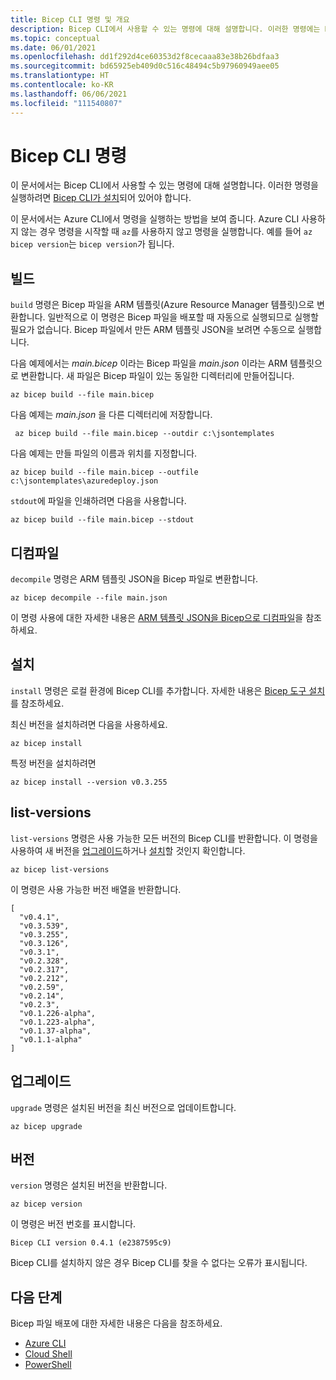 ```yaml
---
title: Bicep CLI 명령 및 개요
description: Bicep CLI에서 사용할 수 있는 명령에 대해 설명합니다. 이러한 명령에는 Bicep에서 Azure Resource Manager 템플릿을 빌드하는 명령이 포함됩니다.
ms.topic: conceptual
ms.date: 06/01/2021
ms.openlocfilehash: dd1f292d4ce60353d2f8cecaaa83e38b26bdfaa3
ms.sourcegitcommit: bd65925eb409d0c516c48494c5b97960949aee05
ms.translationtype: HT
ms.contentlocale: ko-KR
ms.lasthandoff: 06/06/2021
ms.locfileid: "111540807"
---
```

# <a name="bicep-cli-commands"></a>Bicep CLI 명령

이 문서에서는 Bicep CLI에서 사용할 수 있는 명령에 대해 설명합니다. 이러한 명령을 실행하려면 [Bicep CLI가 설치](./install.md)되어 있어야 합니다.

이 문서에서는 Azure CLI에서 명령을 실행하는 방법을 보여 줍니다. Azure CLI 사용하지 않는 경우 명령을 시작할 때 `az`를 사용하지 않고 명령을 실행합니다. 예를 들어 `az bicep version`는 ``bicep version``가 됩니다.

## <a name="build"></a>빌드

`build` 명령은 Bicep 파일을 ARM 템플릿(Azure Resource Manager 템플릿)으로 변환합니다. 일반적으로 이 명령은 Bicep 파일을 배포할 때 자동으로 실행되므로 실행할 필요가 없습니다. Bicep 파일에서 만든 ARM 템플릿 JSON을 보려면 수동으로 실행합니다.

다음 예제에서는 _main.bicep_ 이라는 Bicep 파일을 _main.json_ 이라는 ARM 템플릿으로 변환합니다. 새 파일은 Bicep 파일이 있는 동일한 디렉터리에 만들어집니다.

```azurecli
az bicep build --file main.bicep
```

다음 예제는 _main.json_ 을 다른 디렉터리에 저장합니다.

```azurecli
 az bicep build --file main.bicep --outdir c:\jsontemplates
```

다음 예제는 만들 파일의 이름과 위치를 지정합니다.

```azurecli
az bicep build --file main.bicep --outfile c:\jsontemplates\azuredeploy.json
```

`stdout`에 파일을 인쇄하려면 다음을 사용합니다.

```azurecli
az bicep build --file main.bicep --stdout
```

## <a name="decompile"></a>디컴파일

`decompile` 명령은 ARM 템플릿 JSON을 Bicep 파일로 변환합니다.

```azurecli
az bicep decompile --file main.json
```

이 명령 사용에 대한 자세한 내용은 [ARM 템플릿 JSON을 Bicep으로 디컴파일](decompile.md)을 참조하세요.

## <a name="install"></a>설치

`install` 명령은 로컬 환경에 Bicep CLI를 추가합니다. 자세한 내용은 [Bicep 도구 설치](install.md)를 참조하세요.

최신 버전을 설치하려면 다음을 사용하세요.

```azurecli
az bicep install
```

특정 버전을 설치하려면

```azurecli
az bicep install --version v0.3.255
```

## <a name="list-versions"></a>list-versions

`list-versions` 명령은 사용 가능한 모든 버전의 Bicep CLI를 반환합니다. 이 명령을 사용하여 새 버전을 [업그레이드](#upgrade)하거나 [설치](#install)할 것인지 확인합니다.

```azurecli
az bicep list-versions
```

이 명령은 사용 가능한 버전 배열을 반환합니다.

```azurecli
[
  "v0.4.1",
  "v0.3.539",
  "v0.3.255",
  "v0.3.126",
  "v0.3.1",
  "v0.2.328",
  "v0.2.317",
  "v0.2.212",
  "v0.2.59",
  "v0.2.14",
  "v0.2.3",
  "v0.1.226-alpha",
  "v0.1.223-alpha",
  "v0.1.37-alpha",
  "v0.1.1-alpha"
]
```

## <a name="upgrade"></a>업그레이드

`upgrade` 명령은 설치된 버전을 최신 버전으로 업데이트합니다.

```azurecli
az bicep upgrade
```

## <a name="version"></a>버전

`version` 명령은 설치된 버전을 반환합니다.

```azurecli
az bicep version
```

이 명령은 버전 번호를 표시합니다.

```azurecli
Bicep CLI version 0.4.1 (e2387595c9)
```

Bicep CLI를 설치하지 않은 경우 Bicep CLI를 찾을 수 없다는 오류가 표시됩니다.

## <a name="next-steps"></a>다음 단계

Bicep 파일 배포에 대한 자세한 내용은 다음을 참조하세요.

* [Azure CLI](deploy-cli.md)
* [Cloud Shell](deploy-cloud-shell.md)
* [PowerShell](deploy-powershell.md)
